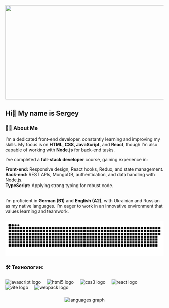 <br clear="both">

<div align="center">
  <img height="300" width="600" src="https://user-images.githubusercontent.com/74038190/225813708-98b745f2-7d22-48cf-9150-083f1b00d6c9.gif"  />
</div>

###

## Hi👋 My name is Sergey

<h3 align="left">👩‍💻 About Me
</h3>

<p align="left">I’m a dedicated front-end developer, constantly learning and improving my skills. My focus is on <strong> HTML, CSS, JavaScript,</strong> and <strong>React</strong>, though I’m also capable of working with <strong>Node.js</strong> for back-end tasks.

I’ve completed a <strong>full-stack developer</strong> course, gaining experience in:

<strong>Front-end:</strong> Responsive design, React hooks, Redux, and state management.
<br><strong>Back-end:</strong> REST APIs, MongoDB, authentication, and data handling with Node.js.
<br><strong>TypeScript:</strong> Applying strong typing for robust code.

<br>I’m proficient in <strong>German (B1)</strong> and <strong>English (A2)</strong>, with Ukrainian and Russian as my native languages. I’m eager to work in an innovative environment that values learning and teamwork.

</p>

###

<p align="center">
 <img width="600" src="assets/github-snake.svg" alt="snake"/>
</p>

###

<h3 align="left">🛠 Технологии:</h3>

###

<div align="left">
  <img src="https://cdn.jsdelivr.net/gh/devicons/devicon/icons/javascript/javascript-original.svg" height="40" alt="javascript logo"  />
  <img width="12" />
  <img src="https://cdn.jsdelivr.net/gh/devicons/devicon/icons/html5/html5-original.svg" height="40" alt="html5 logo"  />
  <img width="12" />
  <img src="https://cdn.jsdelivr.net/gh/devicons/devicon/icons/css3/css3-original.svg" height="40" alt="css3 logo"  />
  <img width="12" />
  <img src="https://cdn.jsdelivr.net/gh/devicons/devicon/icons/react/react-original.svg" height="40" alt="react logo"  />
  <img width="12" />
  <img src="https://skillicons.dev/icons?i=vite" height="40" alt="vite logo"  />
  <img width="12" />
  <img src="https://cdn.simpleicons.org/webpack/8DD6F9" height="40" alt="webpack logo"  />
  <img width="12" />

</div>

###

<div align="center">
   <img src="https://github-readme-stats.vercel.app/api/top-langs?username=balabaserhii&locale=en&hide_title=false&layout=compact&card_width=320&langs_count=5&theme=dracula&hide_border=false&order=2" height="150" alt="languages graph"  />
</div>

###

<!--

**BalabaSerhii/BalabaSerhii** is a ✨ _special_ ✨ repository because its `README.md` (this file) appears on your GitHub profile.

Here are some ideas to get you started:

- 🔭 I’m currently working on ...
- 🌱 I’m currently learning ...
- 👯 I’m looking to collaborate on ...
- 🤔 I’m looking for help with ...
- 💬 Ask me about ...
- 📫 How to reach me: ...
- 😄 Pronouns: ...
- ⚡ Fun fact: ...

-->
